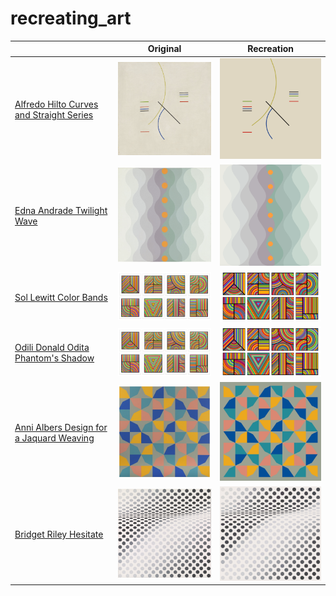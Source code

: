 # recreating_art

|  | Original | Recreation |
| ------ | ----| ------- |
| [Alfredo Hilto Curves and Straight Series](https://www.moma.org/collection/works/205953) | <img src="figures/curves_and_straights_original.png" width="300"/> | <img src="figures/curves_and_straights.png" width="300"/> 
| [Edna Andrade Twilight Wave](https://www.wikiart.org/en/edna-andrade/twilight-wave-1973) | <img src="figures/twilight_wave_original.png" width="300"/> | <img src="figures/twilight_wave.png" width="300"/> 
| [Sol Lewitt Color Bands](https://www.sollewittprints.org/artwork/lewitt-raisonne-2000-07/) | <img src="figures/color_bands_original.jpeg" width="300"/> | <img src="figures/color_bands.png" width="300"/> 
| [Odili Donald Odita Phantom's Shadow](https://www.sollewittprints.org/artwork/lewitt-raisonne-2000-07/) | <img src="figures/color_bands_original.jpeg" width="300"/> | <img src="figures/color_bands.png" width="300"/> 
| [Anni Albers Design for a Jaquard Weaving](https://www.artsy.net/artwork/odili-donald-odita-phantoms-shadow) | <img src="figures/phantoms_shadow_original.png" width="300"/> | <img src="figures/phantoms_shadow.png" width="300"/> 
| [Bridget Riley Hesitate](https://www.tate.org.uk/art/artworks/riley-hesitate-t04132) | <img src="figures/hesitate_original.jpeg" width="300"/> | <img src="figures/hesitate.png" width="300"/> 
